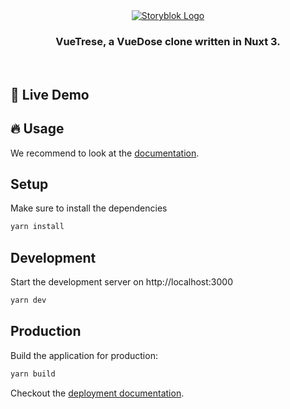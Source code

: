 <div align="center">
	<a  href="https://www.storyblok.com?utm_source=github.com&utm_medium=readme&utm_campaign=storyblok-nuxt"  align="center">
		<img  src="https://a.storyblok.com/f/88751/1776x360/b8979e5c96/sb-nuxt.png"  alt="Storyblok Logo">
	</a>
	<h3 align="center"><b>VueTrese</b>, a VueDose clone written in Nuxt 3.</h3>
	<br />
</div>

## 🚀 Live Demo

## 🔥 Usage

We recommend to look at the [documentation](https://v3.nuxtjs.org).

## Setup

Make sure to install the dependencies

```bash
yarn install
```

## Development

Start the development server on http://localhost:3000

```bash
yarn dev
```

## Production

Build the application for production:

```bash
yarn build
```

Checkout the [deployment documentation](https://v3.nuxtjs.org/docs/deployment).
